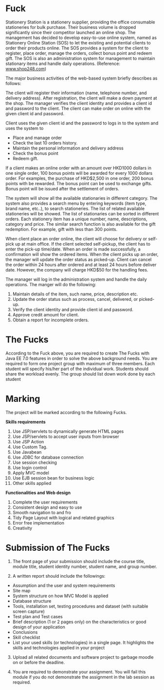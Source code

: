 # Fuck

Stationery Station is a stationery supplier, providing the office consumable stationeries for bulk purchase. Their business volume is dropped significantly since their competitor launched an online shop. The management has decided to develop easy-to-use online system, named as Stationery Online Station (SOS) to let the existing and potential clients to order their products online. The SOS provides a system for the client to register, place order, manage the orders, collect bonus point and redeem gift. The SOS is also an administration system for management to maintain stationary items and handle daily operations. (Reference: www.shop248.com)

The major business activities of the web-based system briefly describes as follows:

The client will register their information (name, telephone number, and delivery address). After registration, the client will make a down payment at the shop. The manager verifies the client identity and provides a client id and password to the client. The client can make order on online with the given client id and password.

Client uses the given client id and the password to logs in to the system and uses the system to
- Place and manage order
- Check the last 10 orders history.
- Maintain the personal information and delivery address
- Check the bonus point
- Redeem gift.

If a client makes an online order with an amount over HKD1000 dollars in one single order, 100 bonus points will be awarded for every 1000 dollars order. For examples, the purchase of HKD$2,500 in one order, 200 bonus points with be rewarded. The bonus point can be used to exchange gifts. Bonus point will be issued after the settlement of orders.

The system will show all the available stationaries in different category. The system also provides a search menu by entering keywords (item type, brand name, etc..), to search stationeries. The list of related available stationeries will be showed. The list of stationaries can be sorted in different orders. Each stationery item has a unique number, name, descriptions, category and price. The similar search function is also available for the gift redemption. For example, gift with less than 300 points.

When client place an order online, the client will choose for delivery or self-pick up at main office. If the client selected self-pickup, the client has to enter the pick-up time/date. When an order is made successfully, a confirmation will show the ordered items. When the client picks up an order, the manager will update the order status as picked-up. Client can cancel the order within 24 hours after ordered and at least 24 hours before deliver date. However, the company will charge HKD$50 for the handling fees.

The manager will log in the administration system and handle the daily operations. The manger will do the following:

1. Maintain details of the item, such name, price, description etc.
2. Update the order status such as process, cancel, delivered, or picked-up.
3. Verify the client identity and provide client id and password.
4. Approve credit amount for client.
5. Obtain a report for incomplete orders.

# The Fucks

According to the Fuck above, you are required to create The Fucks with Java EE 7.0 features in order to solve the above background needs. You are required to form one project group with maximum of three members. Each student will specify his/her part of the individual work.
Students should share the workload evenly. The group should list down work done by each student

# Marking

The project will be marked according to the following Fucks.

**Skills requirements**

1. Use JSP/servlets to dynamically generate HTML pages
2. Use JSP/servlets to accept user inputs from browser
3. Use JSP Action
4. Use Custom Tag.
5. Use Javabean
6. Use JDBC for database connection
7. Use session checking
8. Use login control
9. Apply MVC model
10. Use EJB session bean for business logic
11. Other skills applied

**Functionalities and Web design**

1. Complete the user requirements
2. Consistent design and easy to use
3. Smooth navigation to and fro
4. Tidy Page Layout with logical and related graphics
5. Error free implementation
6. Creativity


# Submission of The Fucks
1. The front page of your submission should include the course title, module title, student identity
number, student name, and group number.

2. A written report should include the followings:

  - Assumption and the user and system requirements
  - Site map
  - System structure on how MVC Model is applied
  - Database structure
  - Tools, installation set, testing procedures and dataset (with suitable screen capture)
  - Test plan and Test cases
  - Brief description (1 or 2 pages only) on the characteristics or good design of your application
  - Conclusions
  - Skill checklist
  - List your used skills (or technologies) in a single page. It highlights the skills and technologies applied in your project

3. Upload all related documents and software project to garbage moodle on or before the deadline.

4. You are required to demonstrate your assignment. You will fail this module if you do not demonstrate the assignment in the lab session as required. 
